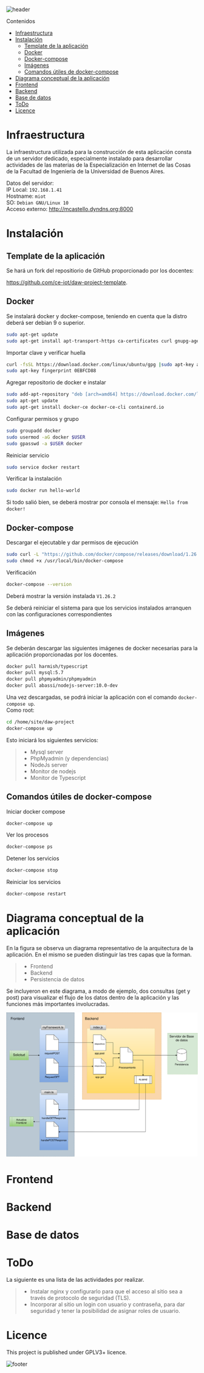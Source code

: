 ![header](doc/header.png)

Contenidos
- [Infraestructura](#infraestructura)
- [Instalación](#instalación)
  - [Template de la aplicación](#template-de-la-aplicación)
  - [Docker](#docker)
  - [Docker-compose](#docker-compose)
  - [Imágenes](#imágenes)
  - [Comandos útiles de docker-compose](#comandos-útiles-de-docker-compose)
- [Diagrama conceptual de la aplicación](#diagrama-conceptual-de-la-aplicación)
- [Frontend](#frontend)
- [Backend](#backend)
- [Base de datos](#base-de-datos)
- [ToDo](#todo)
- [Licence](#licence)

# Infraestructura
La infraestructura utilizada para la construcción de esta aplicación consta de un servidor dedicado, especialmente instalado para desarrollar actividades de las materias de la Especialización en Internet de las Cosas de la Facultad de Ingeniería de la Universidad de Buenos Aires.

Datos del servidor:\
IP Local: `192.168.1.41`\
Hostname: `miot`\
SO: `Debian GNU/Linux 10`\
Acceso externo: http://mcastello.dyndns.org:8000

# Instalación 
## Template de la aplicación

Se hará un fork del repositiorio de GitHub proporcionado por los docentes:

https://github.com/ce-iot/daw-project-template.


## Docker
Se instalará docker y docker-compose, teniendo en cuenta que la distro deberá ser debian 9 o superior.

```sh
sudo apt-get update 
sudo apt-get install apt-transport-https ca-certificates curl gnupg-agent software-properties-common
```
Importar clave y verificar huella
```sh
curl -fsSL https://download.docker.com/linux/ubuntu/gpg |sudo apt-key add -
sudo apt-key fingerprint 0EBFCD88
```
Agregar repositorio de docker e instalar
```sh
sudo add-apt-repository "deb [arch=amd64] https://download.docker.com/linux/ubuntu $(lsb_release -cs) stable"
sudo apt-get update
sudo apt-get install docker-ce docker-ce-cli containerd.io
```
Configurar permisos y grupo
```sh
sudo groupadd docker
sudo usermod -aG docker $USER
sudo gpasswd -a $USER docker
```
Reiniciar servicio
```sh
sudo service docker restart
```
Verificar la instalación
```sh
sudo docker run hello-world
```
Si todo salió bien, se deberá mostrar por consola el mensaje: `Hello from docker!`

## Docker-compose

Descargar el ejecutable y dar permisos de ejecución
```sh
sudo curl -L "https://github.com/docker/compose/releases/download/1.26.2/docker-compose-$(uname -s)-$(uname -m)" -o /usr/local/bin/docker-compose
sudo chmod +x /usr/local/bin/docker-compose
``` 
Verificación
```sh
docker-compose --version
```
Deberá mostrar la versión instalada `V1.26.2`

Se deberá reiniciar el sistema para que los servicios instalados arranquen con las configuraciones correspondientes


## Imágenes
Se deberán descargar las siguientes imágenes de docker necesarias para la aplicación proporcionadas por los docentes.

```sh
docker pull harmish/typescript
docker pull mysql:5.7
docker pull phpmyadmin/phpmyadmin
docker pull abassi/nodejs-server:10.0-dev
```
Una vez descargadas, se podrá iniciar la aplicación con el comando `docker-compose up`.\
Como root:

```sh
cd /home/site/daw-project
docker-compose up
```

Esto iniciará los siguientes servicios:
>- Mysql server
>- PhpMyadmin (y dependencias)
>- NodeJs server
>- Monitor de nodejs
>- Monitor de Typescript

## Comandos útiles de docker-compose

Iniciar docker compose
```sh 
docker-compose up
```

Ver los procesos 
```sh 
docker-compose ps
```

Detener los servicios
```sh 
docker-compose stop
```

Reiniciar los servicios
```sh 
docker-compose restart
```

# Diagrama conceptual de la aplicación
En la figura se observa un diagrama representativo de la arquitectura de la aplicación. En el mismo se pueden distinguir las tres capas que la forman.
>- Frontend
>- Backend
>- Persistencia de datos

Se incluyeron en este diagrama, a modo de ejemplo, dos consultas (get y post) para visualizar el flujo de los datos dentro de la aplicación y las funciones más importantes involucradas.

![Diagrama conceptual](doc/DAW_concept.png)

# Frontend

# Backend

# Base de datos

# ToDo
La siguiente es una lista de las actividades por realizar.

>- Instalar nginx y configurarlo para que el acceso al sitio sea a través de protocolo de seguridad (TLS).
>- Incorporar al sitio un login con usuario y contraseña, para dar seguridad y tener la posibilidad de asignar roles de usuario.



# Licence

This project is published under GPLV3+ licence.

![footer](doc/footer.png)

